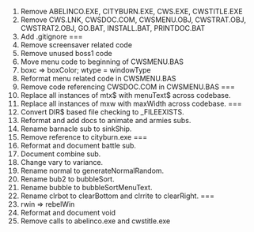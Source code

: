 1. Remove ABELINCO.EXE, CITYBURN.EXE, CWS.EXE, CWSTITLE.EXE
2. Remove CWS.LNK, CWSDOC.COM, CWSMENU.OBJ, CWSTRAT.OBJ, CWSTRAT2.OBJ, GO.BAT, INSTALL.BAT, PRINTDOC.BAT
3. Add .gitignore
===
4. Remove screensaver related code
5. Remove unused boss1 code
6. Move menu code to beginning of CWSMENU.BAS
7. boxc => boxColor; wtype = windowType
8. Reformat menu related code in CWSMENU.BAS
9. Remove code referencing CWSDOC.COM in CWSMENU.BAS
===
10. Replace all instances of mtx$ with menuText$ across codebase.
11. Replace all instances of mxw with maxWidth across codebase.
===
12. Convert DIR$ based file checking to _FILEEXISTS.
13. Reformat and add docs to animate and armies subs.
14. Rename barnacle sub to sinkShip.
15. Remove reference to cityburn.exe
===
16. Reformat and document battle sub.
17. Document combine sub.
18. Change vary to variance.
19. Rename normal to generateNormalRandom.
20. Rename bub2 to bubbleSort.
21. Rename bubble to bubbleSortMenuText.
22. Rename clrbot to clearBottom and clrrite to clearRight.
===
23. rwin => rebelWin
24. Reformat and document void
25. Remove calls to abelinco.exe and cwstitle.exe